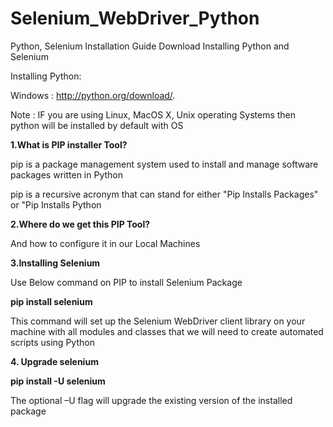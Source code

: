 # Selenium_WebDriver_Python


Python, Selenium Installation Guide Download
Installing Python and Selenium

Installing Python:

Windows : http://python.org/download/.

Note : IF you are using Linux, MacOS X, Unix operating Systems then python will be installed by default with OS

**1.What is PIP installer Tool?**

pip is a package management system used to install and manage software packages written in Python

pip is a recursive acronym that can stand for either "Pip Installs Packages" or "Pip Installs Python

**2.Where do we get this PIP Tool?** 

And how to configure it in our Local Machines

**3.Installing Selenium**

Use Below command on PIP to install Selenium Package

**pip install selenium**

This command will set up the Selenium WebDriver client library on your machine with all modules and classes that we will need to create automated scripts using Python

**4. Upgrade selenium**

**pip install -U selenium**

The optional –U flag will upgrade the existing version of the installed package
